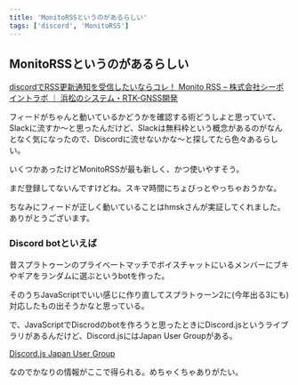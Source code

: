 ```yaml
---
title: 'MonitoRSSというのがあるらしい'
tags: ['discord', 'MonitoRSS']
---
```


## MonitoRSSというのがあるらしい

[discordでRSS更新通知を受信したいならコレ！ Monito RSS – 株式会社シーポイントラボ ｜ 浜松のシステム・RTK\-GNSS開発](https://cpoint-lab.co.jp/article/202202/22026/)

フィードがちゃんと動いているかどうかを確認する術どうしよと思っていて、Slackに流すか〜と思ったんだけど、Slackは無料枠という概念があるのがなんとなく気になったので、Discordに流せないかな〜と探してたら色々あるらしい。

いくつかあったけどMonitoRSSが最も新しく、かつ使いやすそう。

まだ登録してないんですけどね。スキマ時間にちょびっとやっちゃおうかな。

ちなみにフィードが正しく動いていることはhmskさんが実証してくれました。ありがとうございます。

### Discord botといえば

昔スプラトゥーンのプライベートマッチでボイスチャットにいるメンバーにブキやギアをランダムに選ぶというbotを作った。

そのうちJavaScriptでいい感じに作り直してスプラトゥーン2に(今年出る3にも)対応したもの出そうかなと思っている。

で、JavaScriptでDiscrodのbotを作ろうと思ったときにDiscord.jsというライブラリがあるんだけど、Discord.jsにはJapan User Groupがある。

[Discord\.js Japan User Group](https://scrapbox.io/discordjs-japan/)

なのでかなりの情報がここで得られる。めちゃくちゃありがたい。
